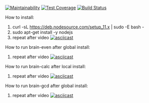 [![Maintainability](https://api.codeclimate.com/v1/badges/af5e5f64998e3d6bfd52/maintainability)](https://codeclimate.com/github/botirk/project-lvl1-s486/maintainability)
[![Test Coverage](https://api.codeclimate.com/v1/badges/af5e5f64998e3d6bfd52/test_coverage)](https://codeclimate.com/github/botirk/project-lvl1-s486/test_coverage)
[![Build Status](https://travis-ci.org/botirk/project-lvl1-s486.svg?branch=master)](https://travis-ci.org/botirk/project-lvl1-s486)

How to install:
1. curl -sL https://deb.nodesource.com/setup_11.x | sudo -E bash -
2. sudo apt-get install -y nodejs
3. repeat after video
[![asciicast](https://asciinema.org/a/ZsnV0X8x5oGcnrvHoTSHoaIPw.svg)](https://asciinema.org/a/ZsnV0X8x5oGcnrvHoTSHoaIPw)

How to run brain-even after global install:
1. repeat after video
[![asciicast](https://asciinema.org/a/YNL5xmW45EauqoYJnRuR9dr3s.svg)](https://asciinema.org/a/YNL5xmW45EauqoYJnRuR9dr3s)

How to run brain-calc after local install:
1. repeat after video
[![asciicast](https://asciinema.org/a/JJWjjI50DCAkSBoR965gzp8ev.svg)](https://asciinema.org/a/JJWjjI50DCAkSBoR965gzp8ev)

How to run brain-gcd after global install:
1. repeat after video
[![asciicast](https://asciinema.org/a/9pPzzASTeGvf5gKsaq51A7YvC.svg)](https://asciinema.org/a/9pPzzASTeGvf5gKsaq51A7YvC)

